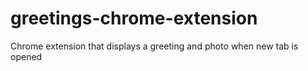 # greetings-chrome-extension
Chrome extension that displays a greeting and photo when new tab is opened
